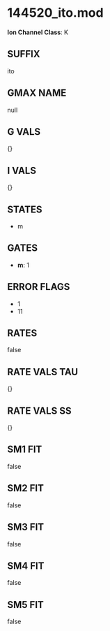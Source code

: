# 144520_ito.mod

**Ion Channel Class**: K

## SUFFIX

ito

## GMAX NAME

null

## G VALS

{}

## I VALS

{}

## STATES

- m

## GATES

- **m**: 1

## ERROR FLAGS

- 1
- 11

## RATES

false

## RATE VALS TAU

{}

## RATE VALS SS

{}

## SM1 FIT

false

## SM2 FIT

false

## SM3 FIT

false

## SM4 FIT

false

## SM5 FIT

false
